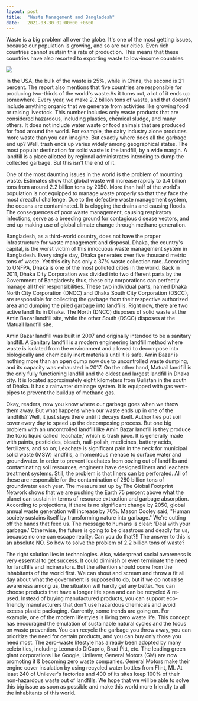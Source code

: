 ```yaml
---
layout: post
title:  "Waste Management and Bangladesh"
date:   2021-03-30 02:00:00 +0600
---
```




Waste is a big problem all over the globe. It's one of the most getting issues, because our population is growing, and so are our cities. Even rich countries cannot sustain this rate of production. This means that these countries have also resorted to exporting waste to low-income countries. 

<img src="/assets/waste.jpg" align="center">

In the USA, the bulk of the waste is 25%, while in China, the second is 21 percent. The report also mentions that five countries are responsible for producing two-thirds of the world's waste.As it turns out, a lot of it ends up somewhere. Every year, we make 2.2 billion tons of waste, and that doesn't include anything organic that we generate from activities like growing food or raising livestock. This number includes only waste products that are considered hazardous, including plastics, chemical sludge, and many others. It does not include water waste or food animals that are produced for food around the world. For example, the dairy industry alone produces more waste than you can imagine.
But exactly where does all the garbage end up? Well, trash ends up varies widely among geographical states. The most popular destination for solid waste is the landfill, by a wide margin. A landfill is a place allotted by regional administrates intending to dump the collected garbage. But this isn't the end of it.  

One of the most daunting issues in the world is the problem of mounting waste. Estimates show that global waste will increase rapidly to 3.4 billion tons from around 2.2 billion tons by 2050. More than half of the world's population is not equipped to manage waste properly so that they face the most dreadful challenge. Due to the defective waste management system, the oceans are contaminated. It is clogging the drains and causing floods. The consequences of poor waste management, causing respiratory infections, serve as a breeding ground for contagious disease vectors, and end up making use of global climate change through methane generation.

Bangladesh, as a third-world country, does not have the proper infrastructure for waste management and disposal. Dhaka, the country's capital, is the worst victim of this innocuous waste management system in Bangladesh. Every single day, Dhaka generates over five thousand metric tons of waste. Yet this city has only a 37% waste collection rate. According to UNFPA, Dhaka is one of the most polluted cities in the world. Back in 2011, Dhaka City Corporation was divided into two different parts by the Government of Bangladesh; thus, these city corporations can perfectly manage all their responsibilities. These two individual parts, named Dhaka North City Corporation (DNCC) and Dhaka South City Corporation (DSCC), are responsible for collecting the garbage from their respective authorized area and dumping the piled garbage into landfills. Right now, there are two active landfills in Dhaka. The North (DNCC) disposes of solid waste at the Amin Bazar landfill site, while the other South (DSCC) disposes at the Matuail landfill site.

Amin Bazar landfill was built in 2007 and originally intended to be a sanitary landfill. A Sanitary landfill is a modern engineering landfill method where waste is isolated from the environment and allowed to decompose into biologically and chemically inert materials until it is safe. Amin Bazar is nothing more than an open dump now due to uncontrolled waste dumping, and its capacity was exhausted in 2017. On the other hand, Matuail landfill is the only fully functioning landfill and the oldest and largest landfill in Dhaka city. It is located approximately eight kilometers from Gulistan in the south of Dhaka. It has a rainwater drainage system. It is equipped with gas vent-pipes to prevent the buildup of methane gas.

Okay, readers, now you know where our garbage goes when we throw them away. But what happens when our waste ends up in one of the landfills? Well, it just stays there until it decays itself. Authorities put soil cover every day to speed up the decomposing process. But one big problem with an uncontrolled landfill like Amin Bazar landfill is they produce the toxic liquid called 'leachate,' which is trash juice. It is generally made with paints, pesticides, bleach, nail-polish, medicines, battery acids, fertilizers, and so on; Leachate is significant pain in the neck for municipal solid waste (MSW) landfills, a momentous menace to surface water and groundwater. In order to prevent leachates from oozing out of landfills and contaminating soil resources, engineers have designed liners and leachate treatment systems. Still, the problem is that liners can be perforated. All of these are responsible for the contamination of 280 billion tons of groundwater each year. The measure set up by The Global Footprint Network shows that we are pushing the Earth 75 percent above what the planet can sustain in terms of resource extraction and garbage absorption. According to projections, if there is no significant change by 2050, global annual waste generation will increase by 70%. Mason Cooley said, "Human society sustains itself by transforming nature into garbage." We're cutting off the hands that feed us. The message to humans is clear: 'Deal with your garbage.' Otherwise, the future is going to be disastrous and deadly for us, because no one can escape reality. Can you do that?!! The answer to this is an absolute NO. So how to solve the problem of 2.2 billion tons of waste?

The right solution lies in technologies. Also, widespread social awareness is very essential to get success. It could diminish or even terminate the need for landfills and incinerators. But the attention should come from the inhabitants of the world first. We can shout and scream and throw a fit all day about what the government is supposed to do, but if we do not raise awareness among us, the situation will hardly get any better. 
You can choose products that have a longer life span and can be recycled & re-used. Instead of buying manufactured products, you can support eco-friendly manufacturers that don't use hazardous chemicals and avoid excess plastic packaging.
Currently, some trends are going on. For example, one of the modern lifestyles is living zero waste life. This concept has encouraged the emulation of sustainable natural cycles and the focus on waste prevention. You can recycle the garbage you throw away, you can prioritize the need for certain products, and you can buy only those you need most. The zero-waste lifestyle has already been adopted by many celebrities, including Leonardo DiCaprio, Brad Pitt, etc. The leading green giant corporations like Google, Unilever, General Motors (GM) are now promoting it & becoming zero waste companies. General Motors make their engine cover insulation by using recycled water bottles from Flint, MI. At least 240 of Unilever's factories and 400 of its sites keep 100% of their non-hazardous waste out of landfills. We hope that we will be able to solve this big issue as soon as possible and make this world more friendly to all the inhabitants of this world.